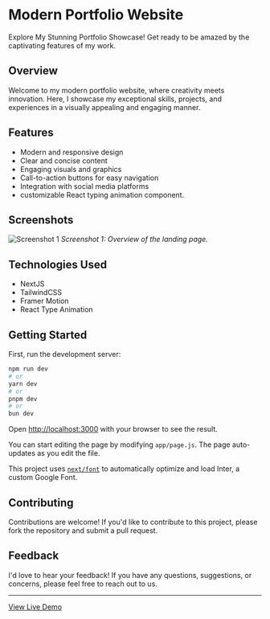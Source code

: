 
# Modern Portfolio Website

Explore My Stunning Portfolio Showcase! Get ready to be amazed by the captivating features of my work.

## Overview

Welcome to my modern portfolio website, where creativity meets innovation. Here, I showcase my exceptional skills, projects, and experiences in a visually appealing and engaging manner. 

## Features

- Modern and responsive design
- Clear and concise content
- Engaging visuals and graphics
- Call-to-action buttons for easy navigation
- Integration with social media platforms
- customizable React typing animation component.

## Screenshots

![Screenshot 1](/src/images/homepage.png)
*Screenshot 1: Overview of the landing page.*


## Technologies Used

- NextJS
- TailwindCSS
- Framer Motion
- React Type Animation
  
## Getting Started

First, run the development server:

```bash
npm run dev
# or
yarn dev
# or
pnpm dev
# or
bun dev
```

Open [http://localhost:3000](http://localhost:3000) with your browser to see the result.

You can start editing the page by modifying `app/page.js`. The page auto-updates as you edit the file.

This project uses [`next/font`](https://nextjs.org/docs/basic-features/font-optimization) to automatically optimize and load Inter, a custom Google Font.


## Contributing

Contributions are welcome! If you'd like to contribute to this project, please fork the repository and submit a pull request.


## Feedback

I'd love to hear your feedback! If you have any questions, suggestions, or concerns, please feel free to reach out to us.


---

[View Live Demo](https://example-convert-figma-html-1.vercel.app/)

